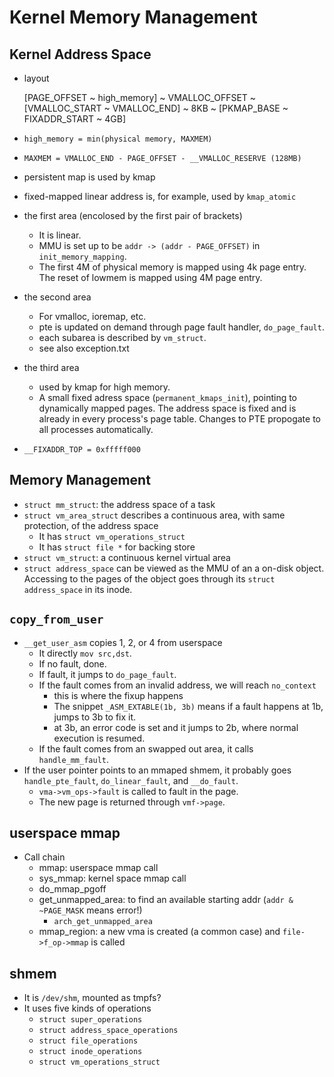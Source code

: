 Kernel Memory Management
========================

## Kernel Address Space

* layout

    [PAGE_OFFSET ~ high_memory] ~ VMALLOC_OFFSET ~ [VMALLOC_START ~ VMALLOC_END] ~ 8KB ~ [PKMAP_BASE ~ FIXADDR_START ~ 4GB]
* `high_memory = min(physical memory, MAXMEM)`
* `MAXMEM = VMALLOC_END - PAGE_OFFSET - __VMALLOC_RESERVE (128MB)`
* persistent map is used by kmap
* fixed-mapped linear address is, for example, used by `kmap_atomic`

* the first area (encolosed by the first pair of brackets)
  * It is linear.
  * MMU is set up to be `addr -> (addr - PAGE_OFFSET)` in `init_memory_mapping`.
  * The first 4M of physical memory is mapped using 4k page entry.  The reset of
    lowmem is mapped using 4M page entry.
* the second area
  * For vmalloc, ioremap, etc.
  * pte is updated on demand through page fault handler, `do_page_fault`.
  * each subarea is described by `vm_struct`.
  * see also exception.txt
* the third area
  * used by kmap for high memory.
  * A small fixed adress space (`permanent_kmaps_init`), pointing to dynamically
    mapped pages.  The address space is fixed and is already in every process's
    page table. Changes to PTE propogate to all processes automatically.
* `__FIXADDR_TOP = 0xfffff000`


## Memory Management

* `struct mm_struct`: the address space of a task
* `struct vm_area_struct` describes a continuous area, with same protection, of the address space
  - It has `struct vm_operations_struct`
  - It has `struct file *` for backing store
* `struct vm_struct`: a continuous kernel virtual area
* `struct address_space` can be viewed as the MMU of an a on-disk object.
  Accessing to the pages of the object goes through its `struct address_space`
  in its inode.

## `copy_from_user`

* `__get_user_asm` copies 1, 2, or 4 from userspace
  * It directly `mov src,dst`.
  * If no fault, done.
  * If fault, it jumps to `do_page_fault`.
  * If the fault comes from an invalid address, we will reach `no_context`
    * this is where the fixup happens
    * The snippet `_ASM_EXTABLE(1b, 3b)` means if a fault happens at 1b, jumps
      to 3b to fix it.
    * at 3b, an error code is set and it jumps to 2b, where normal execution is
      resumed.
  * If the fault comes from an swapped out area, it calls `handle_mm_fault`.
* If the user pointer points to an mmaped shmem, it probably goes
  `handle_pte_fault`, `do_linear_fault`, and `__do_fault`.
  * `vma->vm_ops->fault` is called to fault in the page.
  * The new page is returned through `vmf->page`.

## userspace mmap

* Call chain
  * mmap: userspace mmap call
  * sys_mmap: kernel space mmap call
  * do_mmap_pgoff
  * get_unmapped_area: to find an available starting addr (`addr & ~PAGE_MASK` means error!)
    * `arch_get_unmapped_area`
  * mmap_region: a new vma is created (a common case) and `file->f_op->mmap` is called

## shmem

* It is `/dev/shm`, mounted as tmpfs?
* It uses five kinds of operations
  * `struct super_operations`
  * `struct address_space_operations`
  * `struct file_operations`
  * `struct inode_operations`
  * `struct vm_operations_struct`

